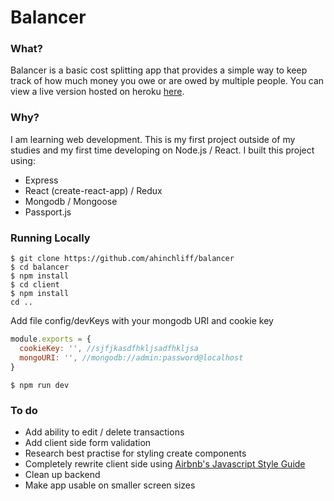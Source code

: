 # Balancer

### What?
Balancer is a basic cost splitting app that provides a simple way to keep track of how much money you owe or are owed by multiple people. You can view a live version hosted on heroku [here](https://sheltered-fjord-31940.herokuapp.com/).

### Why?
I am learning web development. This is my first project outside of my studies and my first time developing on Node.js / React. I built this project using:
- Express
- React (create-react-app) / Redux
- Mongodb / Mongoose
- Passport.js

### Running Locally
```
$ git clone https://github.com/ahinchliff/balancer
$ cd balancer
$ npm install
$ cd client
$ npm install
cd ..
```

Add file config/devKeys with your mongodb URI and cookie key
```javascript
module.exports = {
  cookieKey: '', //sjfjkasdfhkljsadfhkljsa
  mongoURI: '', //mongodb://admin:password@localhost
}
```
```
$ npm run dev
```

### To do
- Add ability to edit / delete transactions
- Add client side form validation
- Research best practise for styling create components
- Completely rewrite client side using [Airbnb's Javascript Style Guide](https://github.com/airbnb/javascript)
- Clean up backend
- Make app usable on smaller screen sizes



